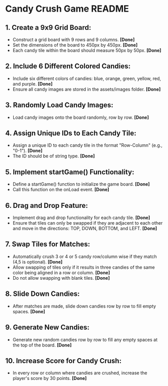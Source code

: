 # Candy Crush Game README

## 1. Create a 9x9 Grid Board:
   - Construct a grid board with 9 rows and 9 columns. **[Done]**
   - Set the dimensions of the board to 450px by 450px. **[Done]**
   - Each candy tile within the board should measure 50px by 50px. **[Done]**

## 2. Include 6 Different Colored Candies:
   - Include six different colors of candies: blue, orange, green, yellow, red, and purple. **[Done]**
   - Ensure all candy images are stored in the assets/images folder. **[Done]**

## 3. Randomly Load Candy Images:
   - Load candy images onto the board randomly, row by row. **[Done]**

## 4. Assign Unique IDs to Each Candy Tile:
   - Assign a unique ID to each candy tile in the format "Row-Column" (e.g., "0-1"). **[Done]**
   - The ID should be of string type. **[Done]**

## 5. Implement startGame() Functionality:
   - Define a startGame() function to initialize the game board. **[Done]**
   - Call this function on the onLoad event. **[Done]**

## 6. Drag and Drop Feature:
   - Implement drag and drop functionality for each candy tile. **[Done]**
   - Ensure that tiles can only be swapped if they are adjacent to each other and move in the directions: TOP, DOWN, BOTTOM, and LEFT. **[Done]**

## 7. Swap Tiles for Matches:
   - Automatically crush 3 or 4 or 5 candy row/column wise if they match (4,5 is optional). **[Done]**
   - Allow swapping of tiles only if it results in three candies of the same color being aligned in a row or column. **[Done]**
   - Do not allow swapping with blank tiles. **[Done]**

## 8. Slide Down Candies:
   - After matches are made, slide down candies row by row to fill empty spaces. **[Done]**

## 9. Generate New Candies:
   - Generate new random candies row by row to fill any empty spaces at the top of the board. **[Done]**

## 10. Increase Score for Candy Crush:
   - In every row or column where candies are crushed, increase the player's score by 30 points. **[Done]**
